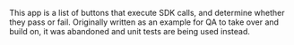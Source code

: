 This app is a list of buttons that execute SDK calls, and determine whether they pass or fail. 
Originally written as an example for QA to take over and build on, it was abandoned and unit tests are being used instead.
